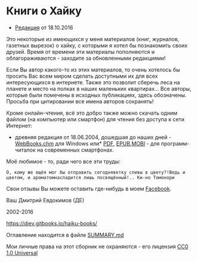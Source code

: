 # Книги о Хайку

* [Редакция](https://github.com/diev/Haiku-Books) от 18.10.2016

Это некоторые из имеющихся у меня материалов (книг, журналов, газетных вырезок) о хайку, с которыми я хотел бы познакомить своих друзей. Время от времени эти материалы пополняются и облагораживаются - заходите за обновленными редакциями!

Если Вы автор какого-то из этих материалов, то очень хотелось бы просить Вас всем миром сделать доступными их для всех интересующихся в интернете. Также это позволит сберечь леса на планете и место на полках в наших маленьких квартирах... Все авторы, которые были помечены в исходных публикациях, здесь обозначены. Просьба при цитировании все имена авторов сохранять!

Кроме онлайн-чтения, всё это добро также можно скачать одним файлом (на компьютер или смартфон) для чтения без доступа к сети Интернет:

* древняя редакция от 18.06.2004, дошедшая до наших дней - [WebBooks.chm](https://github.com/diev/Haiku-Books/releases/tag/v1.0) для Windows или* [PDF](https://www.gitbook.com/download/pdf/book/diev/haiku-books), [EPUB](https://www.gitbook.com/download/epub/book/diev/haiku-books),[MOBI](https://www.gitbook.com/download/mobi/book/diev/haiku-books) - для программ-читалок на современных смартфонах.

Моё любимое - то, ради чего все эти труды:

```О, кому же ещёя мог бы отправить сегодняветку сливы в цвету?!Ведь и цветом, и ароматомнасладится лишь посвящённый!.. Ки-но Томонори```

Свои отзывы Вы можете оставить где-нибудь в моем [Facebook](https://facebook.com/dmitrii.evdokimov).

Ваш Дмитрий Евдокимов (ДЕ)

2002-2016

https://diev.gitbooks.io/haiku-books/

Оглавление находится в файле [SUMMARY.md](SUMMARY.md)

Мои личные права на этот сборник не охраняются - его лицензия [CC0 1.0 Universal](LICENSE)